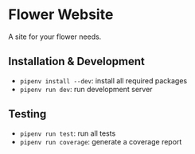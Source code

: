 # Flower Website

A site for your flower needs.

## Installation & Development

- `pipenv install --dev`: install all required packages
- `pipenv run dev`: run development server

## Testing

- `pipenv run test`: run all tests
- `pipenv run coverage`: generate a coverage report
